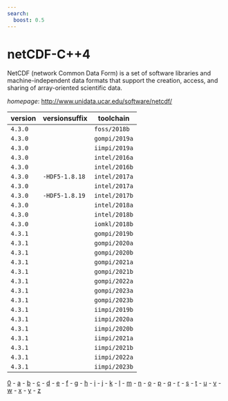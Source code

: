 ```yaml
---
search:
  boost: 0.5
---
```

# netCDF-C++4

NetCDF (network Common Data Form) is a set of software libraries   and machine-independent data formats that support the creation, access, and sharing of array-oriented   scientific data.

*homepage*: <http://www.unidata.ucar.edu/software/netcdf/>

version | versionsuffix | toolchain
--------|---------------|----------
``4.3.0`` |  | ``foss/2018b``
``4.3.0`` |  | ``gompi/2019a``
``4.3.0`` |  | ``iimpi/2019a``
``4.3.0`` |  | ``intel/2016a``
``4.3.0`` |  | ``intel/2016b``
``4.3.0`` | ``-HDF5-1.8.18`` | ``intel/2017a``
``4.3.0`` |  | ``intel/2017a``
``4.3.0`` | ``-HDF5-1.8.19`` | ``intel/2017b``
``4.3.0`` |  | ``intel/2018a``
``4.3.0`` |  | ``intel/2018b``
``4.3.0`` |  | ``iomkl/2018b``
``4.3.1`` |  | ``gompi/2019b``
``4.3.1`` |  | ``gompi/2020a``
``4.3.1`` |  | ``gompi/2020b``
``4.3.1`` |  | ``gompi/2021a``
``4.3.1`` |  | ``gompi/2021b``
``4.3.1`` |  | ``gompi/2022a``
``4.3.1`` |  | ``gompi/2023a``
``4.3.1`` |  | ``gompi/2023b``
``4.3.1`` |  | ``iimpi/2019b``
``4.3.1`` |  | ``iimpi/2020a``
``4.3.1`` |  | ``iimpi/2020b``
``4.3.1`` |  | ``iimpi/2021a``
``4.3.1`` |  | ``iimpi/2021b``
``4.3.1`` |  | ``iimpi/2022a``
``4.3.1`` |  | ``iimpi/2023b``

[0](../0/index.md) - [a](../a/index.md) - [b](../b/index.md) - [c](../c/index.md) - [d](../d/index.md) - [e](../e/index.md) - [f](../f/index.md) - [g](../g/index.md) - [h](../h/index.md) - [i](../i/index.md) - [j](../j/index.md) - [k](../k/index.md) - [l](../l/index.md) - [m](../m/index.md) - [n](../n/index.md) - [o](../o/index.md) - [p](../p/index.md) - [q](../q/index.md) - [r](../r/index.md) - [s](../s/index.md) - [t](../t/index.md) - [u](../u/index.md) - [v](../v/index.md) - [w](../w/index.md) - [x](../x/index.md) - [y](../y/index.md) - [z](../z/index.md)

